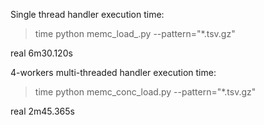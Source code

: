 Single thread handler execution time:
> time python memc_load_.py --pattern="*.tsv.gz"

real  6m30.120s

4-workers multi-threaded handler execution time:
> time python memc_conc_load.py --pattern="*.tsv.gz"

real  2m45.365s
